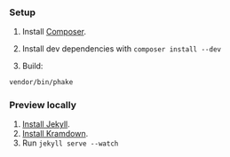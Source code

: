 ### Setup

1. Install [Composer](http://getcomposer.org/).

2. Install dev dependencies with `composer install --dev`

3. Build:

```bash
vendor/bin/phake
```

### Preview locally

1. [Install Jekyll](http://jekyllrb.com/docs/installation/).
2. [Install Kramdown](http://jekyllrb.com/docs/extras/#kramdown).
2. Run `jekyll serve --watch`
